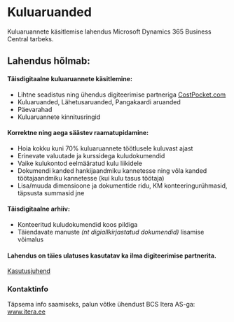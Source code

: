 # Kuluaruanded
Kuluaruannete käsitlemise lahendus Microsoft Dynamics 365 Business Central tarbeks.

## Lahendus hõlmab:
#### Täisdigitaalne kuluaruannete käsitlemine:
* Lihtne seadistus ning ühendus digiteerimise partneriga  <a href="https://costpocket.com/et" target="_blank">CostPocket.com</a>
* Kuluaruanded, Lähetusaruanded, Pangakaardi aruanded
* Päevarahad
* Kuluaruannete kinnitusringid  

#### Korrektne ning aega säästev raamatupidamine:
- Hoia kokku kuni 70% kuluaruannete töötlusele kuluvast ajast
- Erinevate valuutade ja kurssidega kuludokumendid
- Vaike kulukontod eelmääratud kulu liikidele
- Dokumendi kanded hankijaandmiku kannetesse ning võla kanded töötajaandmiku kannetesse (kui kulu tasus töötaja)
- Lisa/muuda dimensioone ja dokumentide ridu, KM konteeringurühmasid, täpsusta summasid jne  

#### Täisdigitaalne arhiiv:
- Konteeritud kuludokumendid koos pildiga
- Täiendavate manuste _(nt digiallkirjastatud dokumendid)_ lisamise võimalus  

#### Lahendus on täies ulatuses kasutatav ka ilma digiteerimise partnerita.  

[Kasutusjuhend](help.md)

### Kontaktinfo
Täpsema info saamiseks, palun võtke ühendust BCS Itera AS-ga:
<a href="https://www.itera.ee/" target="_blank">www.itera.ee</a>

